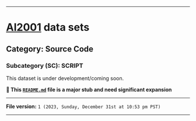 
***

# [AI2001](https://github.com/seanpm2001/AI2001/) data sets

## Category: Source Code

### Subcategory (SC): SCRIPT

This dataset is under development/coming soon.

**🌱️ This [`README.md`](/README.md) file is a major stub and need significant expansion**

***

**File version:** `1 (2023, Sunday, December 31st at 10:53 pm PST)`

***
